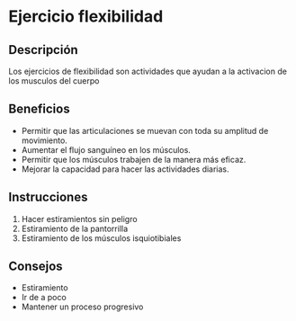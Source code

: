 # Ejercicio flexibilidad 

## Descripción
Los ejercicios de flexibilidad son actividades que ayudan a la activacion de los musculos del cuerpo

## Beneficios
- Permitir que las articulaciones se muevan con toda su amplitud de movimiento.
- Aumentar el flujo sanguíneo en los músculos.
- Permitir que los músculos trabajen de la manera más eficaz.
- Mejorar la capacidad para hacer las actividades diarias.

## Instrucciones
1. Hacer estiramientos sin peligro
2. Estiramiento de la pantorrilla
3. Estiramiento de los músculos isquiotibiales

## Consejos
- Estiramiento
- Ir de a poco
- Mantener un proceso progresivo